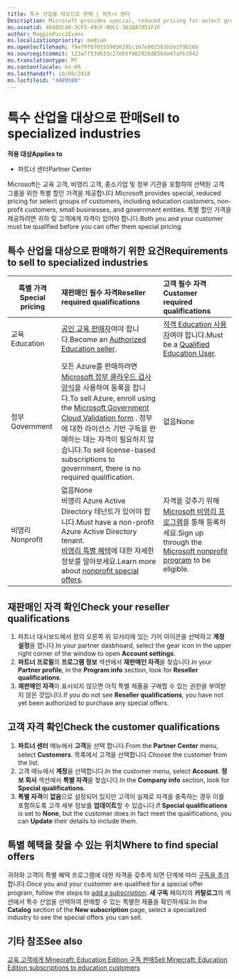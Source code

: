 ```yaml
---
title: 특수 산업을 대상으로 판매 | 파트너 센터
Description: Microsoft provides special, reduced pricing for select groups of customers, including education customers, non-profit customers, and government users.
ms.assetid: 4E085C48-3CF5-49CF-9DCC-3D18A7051F1F
author: MaggiePucciEvans
ms.localizationpriority: medium
ms.openlocfilehash: f9e79f6705559056295c167e0825b3b5b3f9b16b
ms.sourcegitcommit: 123a7f53d633c27eb5f982926d856de47afb1042
ms.translationtype: MT
ms.contentlocale: ko-KR
ms.lasthandoff: 10/09/2018
ms.locfileid: "4489589"
---
```

# <a name="sell-to-specialized-industries"></a><span data-ttu-id="f9eeb-102">특수 산업을 대상으로 판매</span><span class="sxs-lookup"><span data-stu-id="f9eeb-102">Sell to specialized industries</span></span>

**<span data-ttu-id="f9eeb-103">적용 대상</span><span class="sxs-lookup"><span data-stu-id="f9eeb-103">Applies to</span></span>**

-  <span data-ttu-id="f9eeb-104">파트너 센터</span><span class="sxs-lookup"><span data-stu-id="f9eeb-104">Partner Center</span></span>

<span data-ttu-id="f9eeb-105">Microsoft는 교육 고객, 비영리 고객, 중소기업 및 정부 기관을 포함하여 선택된 고객 그룹을 위한 특별 할인 가격을 제공합니다.</span><span class="sxs-lookup"><span data-stu-id="f9eeb-105">Microsoft provides special, reduced pricing for select groups of customers, including education customers, non-profit customers, small businesses, and government entities.</span></span> <span data-ttu-id="f9eeb-106">특별 할인 가격을 제공하려면 귀하 및 고객에게 자격이 있어야 합니다.</span><span class="sxs-lookup"><span data-stu-id="f9eeb-106">Both you and your customer must be qualified before you can offer them special pricing.</span></span> 

## <a name="requirements-to-sell-to-specialized-industries"></a><span data-ttu-id="f9eeb-107">특수 산업을 대상으로 판매하기 위한 요건</span><span class="sxs-lookup"><span data-stu-id="f9eeb-107">Requirements to sell to specialized industries</span></span>

|**<span data-ttu-id="f9eeb-108">특별 가격</span><span class="sxs-lookup"><span data-stu-id="f9eeb-108">Special pricing</span></span>**   |**<span data-ttu-id="f9eeb-109">재판매인 필수 자격</span><span class="sxs-lookup"><span data-stu-id="f9eeb-109">Reseller required qualifications</span></span>**   |**<span data-ttu-id="f9eeb-110">고객 필수 자격</span><span class="sxs-lookup"><span data-stu-id="f9eeb-110">Customer required qualifications</span></span>**   |
|----------------------------|:---------------------------------|:------------------------------------------|
|<span data-ttu-id="f9eeb-111">교육</span><span class="sxs-lookup"><span data-stu-id="f9eeb-111">Education</span></span>   |<span data-ttu-id="f9eeb-112">[공인 교육 판매자](https://www.mepn.com)여야 합니다.</span><span class="sxs-lookup"><span data-stu-id="f9eeb-112">Become an [Authorized Education seller](https://www.mepn.com).</span></span>   | <span data-ttu-id="f9eeb-113">[적격 Education 사용자](http://www.microsoftvolumelicensing.com/DocumentSearch.aspx?Mode=3&DocumentTypeId=7)여야 합니다.</span><span class="sxs-lookup"><span data-stu-id="f9eeb-113">Must be a [Qualified Education User](http://www.microsoftvolumelicensing.com/DocumentSearch.aspx?Mode=3&DocumentTypeId=7).</span></span>   |
|<span data-ttu-id="f9eeb-114">정부</span><span class="sxs-lookup"><span data-stu-id="f9eeb-114">Government</span></span>   |<span data-ttu-id="f9eeb-115">모든 Azure를 판매하려면 [Microsoft 정부 클라우드 검사 양식](http://azuregov.microsoft.com/csp)을 사용하여 동록을 합니다.</span><span class="sxs-lookup"><span data-stu-id="f9eeb-115">To sell Azure, enroll using the [Microsoft Government Cloud Validation form](http://azuregov.microsoft.com/csp) .</span></span> <span data-ttu-id="f9eeb-116">정부에 대한 라이선스 기반 구독을 판매하는 데는 자격이 필요하지 않습니다.</span><span class="sxs-lookup"><span data-stu-id="f9eeb-116">To sell license-based subscriptions to government, there is no required qualification.</span></span>|   <span data-ttu-id="f9eeb-117">없음</span><span class="sxs-lookup"><span data-stu-id="f9eeb-117">None</span></span>|
|<span data-ttu-id="f9eeb-118">비영리</span><span class="sxs-lookup"><span data-stu-id="f9eeb-118">Nonprofit</span></span>  |<span data-ttu-id="f9eeb-119">없음</span><span class="sxs-lookup"><span data-stu-id="f9eeb-119">None</span></span><br><span data-ttu-id="f9eeb-120">비영리 Azure Active Directory 테넌트가 있어야 합니다.</span><span class="sxs-lookup"><span data-stu-id="f9eeb-120">Must have a non-profit Azure Active Directory tenant.</span></span><br><span data-ttu-id="f9eeb-121">[비영리 특별 혜택](https://assetsprod.microsoft.com/mpn/en-us/nonprofit-skus-in-csp-faq.pdf)에 대한 자세한 정보를 알아보세요.</span><span class="sxs-lookup"><span data-stu-id="f9eeb-121">Learn more about [nonprofit special offers](https://assetsprod.microsoft.com/mpn/en-us/nonprofit-skus-in-csp-faq.pdf).</span></span>   |<span data-ttu-id="f9eeb-122">자격을 갖추기 위해 [Microsoft 비영리 프로그램](https://nonprofit.microsoft.com/#/register)을 통해 등록하세요.</span><span class="sxs-lookup"><span data-stu-id="f9eeb-122">Sign up through the [Microsoft nonprofit program](https://nonprofit.microsoft.com/#/register) to be eligible.</span></span>   |


## <a name="check-your-reseller-qualifications"></a><span data-ttu-id="f9eeb-123">재판매인 자격 확인</span><span class="sxs-lookup"><span data-stu-id="f9eeb-123">Check your reseller qualifications</span></span>

1.  <span data-ttu-id="f9eeb-124">파트너 대시보드에서 창의 오른쪽 위 모서리에 있는 기어 아이콘을 선택하고 **계정 설정**을 엽니다.</span><span class="sxs-lookup"><span data-stu-id="f9eeb-124">In your partner dasbhoard, select the gear icon in the upper right corner of the window to open **Account settings**.</span></span>
2.  <span data-ttu-id="f9eeb-125">**파트너 프로필**의 **프로그램 정보** 섹션에서 **재판매인 자격**을 찾습니다.</span><span class="sxs-lookup"><span data-stu-id="f9eeb-125">In your **Partner profile**, in the **Program info** section, look for **Reseller qualifications**.</span></span>
3.  <span data-ttu-id="f9eeb-126">**재판매인 자격**이 표시되지 않으면 아직 특별 제품을 구매할 수 있는 권한을 부여받지 않은 것입니다.</span><span class="sxs-lookup"><span data-stu-id="f9eeb-126">If you do not see **Reseller qualifications**, you have not yet been authorized to purchase any special offers.</span></span>

## <a name="check-the-customer-qualifications"></a><span data-ttu-id="f9eeb-127">고객 자격 확인</span><span class="sxs-lookup"><span data-stu-id="f9eeb-127">Check the customer qualifications</span></span>

1.  <span data-ttu-id="f9eeb-128">**파트너 센터** 메뉴에서 **고객**을 선택 합니다.</span><span class="sxs-lookup"><span data-stu-id="f9eeb-128">From the **Partner Center** menu, select **Customers**.</span></span> <span data-ttu-id="f9eeb-129">목록에서 고객을 선택합니다.</span><span class="sxs-lookup"><span data-stu-id="f9eeb-129">Choose the customer from the list.</span></span>
2.  <span data-ttu-id="f9eeb-130">고객 메뉴에서 **계정**을 선택합니다.</span><span class="sxs-lookup"><span data-stu-id="f9eeb-130">In the customer menu, select **Account**.</span></span> <span data-ttu-id="f9eeb-131">**정보 회사** 섹션에서 **특별 자격**을 찾습니다.</span><span class="sxs-lookup"><span data-stu-id="f9eeb-131">In the **Company info** section, look for **Special qualifications**.</span></span>
3.  <span data-ttu-id="f9eeb-132">**특별 자격**이 **없음**으로 설정되어 있지만 고객이 실제로 자격을 충족하는 경우 이를 포함하도록 고객 세부 정보를 **업데이트**할 수 있습니다.</span><span class="sxs-lookup"><span data-stu-id="f9eeb-132">If **Special qualifications** is set to **None**, but the customer does in fact meet the qualifications, you can **Update** their details to include them.</span></span>

## <a name="where-to-find-special-offers"></a><span data-ttu-id="f9eeb-133">특별 혜택을 찾을 수 있는 위치</span><span class="sxs-lookup"><span data-stu-id="f9eeb-133">Where to find special offers</span></span>

<span data-ttu-id="f9eeb-134">귀하와 고객이 특별 혜택 프로그램에 대한 자격을 갖추게 되면 단계에 따라 [구독을 추가](create-a-new-subscription.md)합니다.</span><span class="sxs-lookup"><span data-stu-id="f9eeb-134">Once you and your customer are qualified for a special offer program, follow the steps to [add a subscription](create-a-new-subscription.md).</span></span> <span data-ttu-id="f9eeb-135">**새 구독** 페이지의 **카탈로그**의 섹션에서 특수 산업을 선택하여 판매할 수 있는 특별한 제품을 확인하세요.</span><span class="sxs-lookup"><span data-stu-id="f9eeb-135">In the **Catalog** section of the **New subscription** page, select a specialized industry to see the special offers you can sell.</span></span>

## <a name="see-also"></a><span data-ttu-id="f9eeb-136">기타 참조</span><span class="sxs-lookup"><span data-stu-id="f9eeb-136">See also</span></span>

[<span data-ttu-id="f9eeb-137">교육 고객에게 Minecraft: Education Edition 구독 판매</span><span class="sxs-lookup"><span data-stu-id="f9eeb-137">Sell Minecraft: Education Edition subscriptions to education customers</span></span>](minecraft-subscriptions.md)


 

 

 



